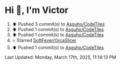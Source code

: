 <h1>Hi 👋, I'm Victor </h1>

<!--RECENT_ACTIVITY:start-->
1. ⬆️ Pushed 3 commit(s) to [Asguho/CodeTiles](https://github.com/Asguho/CodeTiles)<br>
2. ⬆️ Pushed 1 commit(s) to [Asguho/CodeTiles](https://github.com/Asguho/CodeTiles)<br>
3. ⬆️ Pushed 1 commit(s) to [Asguho/CodeTiles](https://github.com/Asguho/CodeTiles)<br>
4. ⭐ Starred [SoftFever/OrcaSlicer](https://github.com/SoftFever/OrcaSlicer)<br>
5. ⬆️ Pushed 1 commit(s) to [Asguho/CodeTiles](https://github.com/Asguho/CodeTiles)<br>
<!--RECENT_ACTIVITY:end-->

<!--RECENT_ACTIVITY:last_update-->
Last Updated: Monday, March 17th, 2025, 11:14:13 PM
<!--RECENT_ACTIVITY:last_update_end-->

